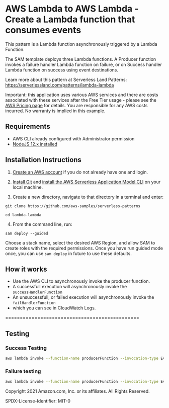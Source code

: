 # AWS Lambda to AWS Lambda - Create a Lambda function that consumes events

This pattern is a Lambda function asynchronously triggered by a Lambda Function. 

The SAM template deploys three Lambda functions. A Producer function invokes a failure handler Lambda function on failure, or on Success handler Lambda function on success using event destinations.

Learn more about this pattern at Serverless Land Patterns: https://serverlessland.com/patterns/lambda-lambda

Important: this application uses various AWS services and there are costs associated with these services after the Free Tier usage - please see the [AWS Pricing page](https://aws.amazon.com/pricing/) for details. You are responsible for any AWS costs incurred. No warranty is implied in this example.

## Requirements

* AWS CLI already configured with Administrator permission
* [NodeJS 12.x installed](https://nodejs.org/en/download/)

## Installation Instructions

1. [Create an AWS account](https://portal.aws.amazon.com/gp/aws/developer/registration/index.html) if you do not already have one and login.

1. [Install Git](https://git-scm.com/book/en/v2/Getting-Started-Installing-Git) and [install the AWS Serverless Application Model CLI](https://docs.aws.amazon.com/serverless-application-model/latest/developerguide/serverless-sam-cli-install.html) on your local machine.

1. Create a new directory, navigate to that directory in a terminal and enter:

 ```
 git clone https://github.com/aws-samples/serverless-patterns

 cd lambda-lambda
 ```

4. From the command line, run:
```
sam deploy --guided
```
Choose a stack name, select the desired AWS Region, and allow SAM to create roles with the required permissions. Once you have run guided mode once, you can use `sam deploy` in future to use these defaults.

## How it works

* Use the AWS CLI to asynchronously invoke the producer function.
* A successfull execution will asynchronously invoke the `successHandlerFunction`
* An unsuccessfull, or failed execution will asynchronously invoke the `failHandlerFunction`
* which you can see in CloudWatch Logs.

==============================================

## Testing

### Success Testing

```bash
aws lambda invoke --function-name producerFunction --invocation-type Event --payload  '{"Success":true}' response.json --cli-binary-format raw-in-base64-out
```

### Failure testing
```bash
aws lambda invoke --function-name producerFunction --invocation-type Event --payload  '{"Success":false}' response.json --cli-binary-format raw-in-base64-out
```


Copyright 2021 Amazon.com, Inc. or its affiliates. All Rights Reserved.

SPDX-License-Identifier: MIT-0
